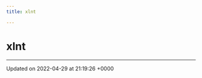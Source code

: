 ```yaml
---
title: xlnt

---
```


# xlnt








-------------------------------

Updated on 2022-04-29 at 21:19:26 +0000
